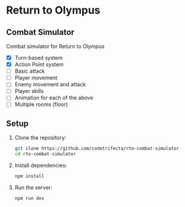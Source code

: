 # Return to Olympus

## Combat Simulator

Combat simulator for Return to Olympus

- [x] Turn-based system
- [x] Action Point system
- [ ] Basic attack
- [ ] Player movement
- [ ] Enemy movement and attack
- [ ] Player skills
- [ ] Animation for each of the above
- [ ] Multiple rooms (floor)

## Setup

1. Clone the repository:

   ```bash
   git clone https://github.com/codetrifecta/rto-combat-simulator
   cd rto-combat-simulator
   ```

2. Install dependencies:

   ```bash
   npm install
   ```

3. Run the server:
   ```bash
   npm run dev
   ```
